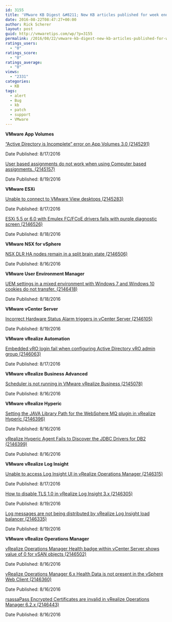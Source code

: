 ```yaml
---
id: 3155
title: 'VMware KB Digest &#8211; New KB articles published for week ending 08/20/16'
date: 2016-08-22T08:47:27+00:00
author: Rick Scherer
layout: post
guid: http://vmwaretips.com/wp/?p=3155
permalink: /2016/08/22/vmware-kb-digest-new-kb-articles-published-for-week-ending-082016/
ratings_users:
  - "0"
ratings_score:
  - "0"
ratings_average:
  - "0"
views:
  - "2331"
categories:
  - KB
tags:
  - alert
  - Bug
  - kb
  - patch
  - support
  - VMware
---
```

**VMware App Volumes**
  
[“Active Directory is Incomplete” error on App Volumes 3.0 (2145291)](http://bit.ly/2bbIpBW)
  
Date Published: 8/17/2016
  
[User based assignments do not work when using Computer based assignments. (2145157)](http://bit.ly/2bcdx0X)
  
Date Published: 8/19/2016

**VMware ESXi**
  
[Unable to connect to VMware View desktops (2145283)](http://bit.ly/2bbIy8t)
  
Date Published: 8/17/2016
  
[ESXi 5.5 or 6.0 with Emulex FC/FCoE drivers fails with purple diagnostic screen (2146526)](http://bit.ly/2bcdcvj)
  
Date Published: 8/18/2016

**VMware NSX for vSphere**
  
[NSX DLR HA nodes remain in a split brain state (2146506)](http://bit.ly/2bbIUfp)
  
Date Published: 8/16/2016

<!--more-->

**VMware User Environment Manager**
  
[UEM settings in a mixed environment with Windows 7 and Windows 10 cookies do not transfer. (2146418)](http://bit.ly/2bcdAKt)
  
Date Published: 8/18/2016

**VMware vCenter Server**
  
[Incorrect Hardware Status Alarm triggers in vCenter Server (2146105)](http://bit.ly/2bbJaeq)
  
Date Published: 8/19/2016

**VMware vRealize Automation**
  
[Embedded vRO login fail when configuring Active Directory vRO admin group (2146063)](http://bit.ly/2bcfZo4)
  
Date Published: 8/17/2016

**VMware vRealize Business Advanced**
  
[Scheduler is not running in VMware vRealize Business (2145078)](http://bit.ly/2bbI4zt)
  
Date Published: 8/16/2016

**VMware vRealize Hyperic**
  
[Setting the JAVA Library Path for the WebSphere MQ plugin in vRealize Hyperic (2146396)](http://bit.ly/2bccAWl)
  
Date Published: 8/16/2016
  
[vRealize Hyperic Agent Fails to Discover the JDBC Drivers for DB2 (2146399)](http://bit.ly/2bbIxBG)
  
Date Published: 8/16/2016

**VMware vRealize Log Insight**
  
[Unable to access Log Insight UI in vRealize Operations Manager (2146315)](http://bit.ly/2bccVs6)
  
Date Published: 8/17/2016
  
[How to disable TLS 1.0 in vRealize Log Insight 3.x (2146305)](http://bit.ly/2bbINR7)
  
Date Published: 8/19/2016
  
[Log messages are not being distributed by vRealize Log Insight load balancer (2146335)](http://bit.ly/2bcd139)
  
Date Published: 8/19/2016

**VMware vRealize Operations Manager**
  
[vRealize Operations Manager Health badge within vCenter Server shows value of 0 for vSAN objects (2146502)](http://bit.ly/2bbJcmt)
  
Date Published: 8/16/2016
  
[vRealize Operations Manager 6.x Health Data is not present in the vSphere Web Client (2146360)](http://bit.ly/2bccKgE)
  
Date Published: 8/16/2016
  
[rsassaPass Encrypted Certificates are invalid in vRealize Operations Manager 6.2.x (2146443)](http://bit.ly/2bbHWzK)
  
Date Published: 8/16/2016